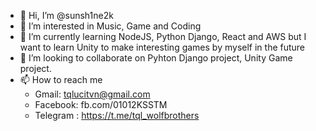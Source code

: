 - 👋 Hi, I’m @sunsh1ne2k
- 👀 I’m interested in Music, Game and Coding
- 🌱 I’m currently learning NodeJS, Python Django, React and AWS but I want to learn Unity to make interesting games by myself in the future
- 💞️ I’m looking to collaborate on Pyhton Django project, Unity Game project. 
- 📫 How to reach me 
  - Gmail: tqlucitvn@gmail.com
  - Facebook: fb.com/01012KSSTM
  - Telegram : https://t.me/tql_wolfbrothers

<!---
sunsh1ne2k/sunsh1ne2k is a ✨ special ✨ repository because its `README.md` (this file) appears on your GitHub profile.
You can click the Preview link to take a look at your changes.
--->
